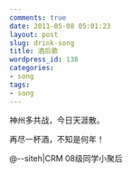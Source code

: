 ```yaml
---
comments: true
date: 2011-05-08 05:01:23
layout: post
slug: drink-song
title: 酒后歌
wordpress_id: 138
categories:
- song
tags:
- song
---
```


神州多共战，今日天涯散。

 

再尽一杯酒，不知是何年！ 

 

@--siteh|CRM 08级同学小聚后 
